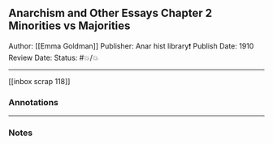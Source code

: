 ## Anarchism and Other Essays Chapter 2 Minorities vs Majorities

Author: [[Emma Goldman]]
Publisher: Anar hist library❗️
Publish Date: 1910
Review Date:
Status: #💥/💥

___

[[inbox scrap 118]]

### Annotations

___

### Notes

